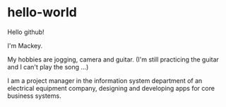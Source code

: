 # hello-world
Hello github!

I'm Mackey. 

My hobbies are jogging, camera and guitar. 
(I'm still practicing the guitar and I can't play the song ...)

I am a project manager in the information system department of an electrical equipment company, 
designing and developing apps for core business systems.
